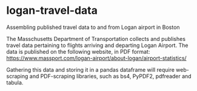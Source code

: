 # logan-travel-data
Assembling published travel data to and from Logan airport in Boston


The Masschusetts Department of Transportation collects and publishes travel data pertaining to flights arriving and departing Logan Airport. The data is published on the following website, in PDF format: https://www.massport.com/logan-airport/about-logan/airport-statistics/

Gathering this data and storing it in a pandas dataframe will require web-scraping and PDF-scraping libraries, such as bs4, PyPDF2, pdfreader and tabula. 
